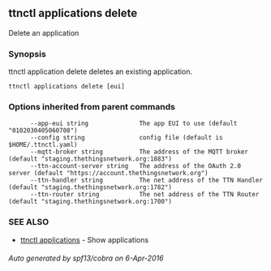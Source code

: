 ## ttnctl applications delete

Delete an application

### Synopsis


ttnctl application delete deletes an existing application.

```
ttnctl applications delete [eui]
```

### Options inherited from parent commands

```
      --app-eui string              The app EUI to use (default "0102030405060708")
      --config string               config file (default is $HOME/.ttnctl.yaml)
      --mqtt-broker string          The address of the MQTT broker (default "staging.thethingsnetwork.org:1883")
      --ttn-account-server string   The address of the OAuth 2.0 server (default "https://account.thethingsnetwork.org")
      --ttn-handler string          The net address of the TTN Handler (default "staging.thethingsnetwork.org:1782")
      --ttn-router string           The net address of the TTN Router (default "staging.thethingsnetwork.org:1700")
```

### SEE ALSO
* [ttnctl applications](ttnctl_applications)	 - Show applications

###### Auto generated by spf13/cobra on 6-Apr-2016
